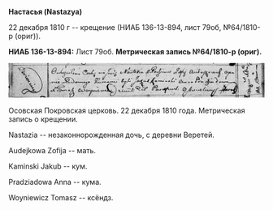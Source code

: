 **Настасья (Nastazya)**

22 декабря 1810 г -- крещение (НИАБ 136-13-894, лист 79об, №64/1810-р
(ориг)).

**НИАБ 136-13-894:** Лист 79об. **Метрическая запись №64/1810-р
(ориг).**

![](./media/cf006aec69d03e63d050cca152bb260283f45e65.png)

Осовская Покровская церковь. 22 декабря 1810 года. Метрическая запись о
крещении.

Nastazia -- незаконнорожденная дочь, с деревни Веретей.

Audejkowa Zofija -- мать.

Kaminski Jakub -- кум.

Pradziadowa Anna -- кума.

Woyniewicz Tomasz -- ксёндз.

